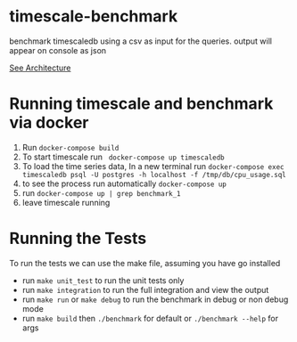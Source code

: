 # timescale-benchmark
 
benchmark timescaledb using a csv as input for the queries.  output will appear on console as json

[See Architecture](docs/ARCHITECTURE.md)

# Running timescale and benchmark via docker
1. Run `docker-compose build`
2. To start timescale run ` docker-compose up timescaledb`
3. To load the time series data, In a new terminal run `docker-compose exec timescaledb psql -U postgres -h localhost -f /tmp/db/cpu_usage.sql`
4. to see the process run automatically  `docker-compose up`
5. run `docker-compose up | grep benchmark_1`
6. leave timescale running

# Running the Tests
To run the tests we can use the make file, assuming you have go installed
- run `make unit_test` to run the unit tests only
- run `make integration` to run the full integration and view the output
- run `make run` or `make debug` to run the benchmark in debug or non debug mode
- run `make build` then `./benchmark` for default or `./benchmark --help` for args
